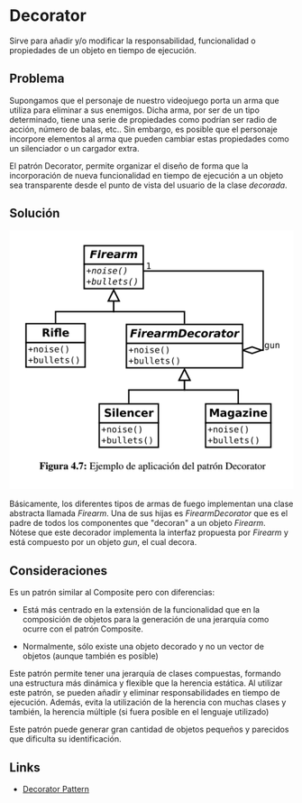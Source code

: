 # Decorator

Sirve para añadir y/o modificar la responsabilidad, funcionalidad o propiedades de un objeto en tiempo de ejecución.

## Problema

Supongamos que el personaje de nuestro videojuego porta un arma que utiliza para eliminar a sus enemigos. Dicha arma,
por ser de un tipo determinado, tiene una serie de propiedades como podrían ser radio de acción, número de balas, etc..
Sin embargo, es posible que el personaje incorpore elementos al arma que pueden cambiar estas propiedades como un silenciador
o un cargador extra.

El patrón Decorator, permite organizar el diseño de forma que la incorporación de nueva funcionalidad en tiempo de 
ejecución a un objeto sea transparente desde el punto de vista del usuario de la clase *decorada*.


## Solución

![Decorator](example/imgs/Decorator.png)

Básicamente, los diferentes tipos de armas de fuego implementan una clase abstracta llamada *Firearm*. Una de sus hijas
es *FirearmDecorator* que es el padre de todos los componentes que "decoran" a un objeto *Firearm*. Nótese que este 
decorador implementa la interfaz propuesta por *Firearm* y está compuesto por un objeto *gun*, el cual decora.

## Consideraciones

Es un patrón similar al Composite pero con diferencias:

*  Está más centrado en la extensión de la funcionalidad que en la composición de objetos para la generación de una 
jerarquía como ocurre con el patrón Composite.

*  Normalmente, sólo existe una objeto decorado y no un vector de objetos (aunque también es posible)

Este patrón permite tener una jerarquía de clases compuestas, formando una estructura más dinámica y flexible 
que la herencia estática. Al utilizar este patrón, se pueden añadir y eliminar responsabilidades en tiempo de ejecución.
Además, evita la utilización de la herencia con muchas clases y también, la herencia múltiple (si fuera posible en el lenguaje utilizado)

Este patrón puede generar gran cantidad de objetos pequeños y parecidos que dificulta su identificación. 


## Links
* [Decorator Pattern](https://es.wikipedia.org/wiki/Decorator_%28patr%C3%B3n_de_dise%C3%B1o%29)
